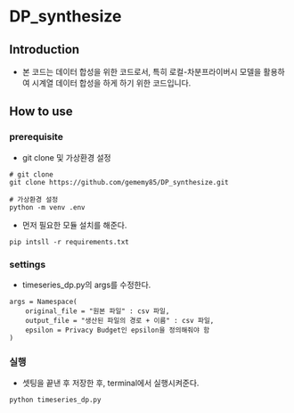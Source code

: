 # DP_synthesize

## Introduction
- 본 코드는 데이터 합성을 위한 코드로서, 특히 로컬-차분프라이버시 모델을 활용하여 시계열 데이터 합성을 하게 하기 위한 코드입니다.

## How to use
### prerequisite
- git clone 및 가상환경 설정
```
# git clone
git clone https://github.com/gememy85/DP_synthesize.git

# 가상환경 설정
python -m venv .env
```
- 먼저 필요한 모듈 설치를 해준다.
```
pip intsll -r requirements.txt
```

### settings
- timeseries_dp.py의 args를 수정한다.
```
args = Namespace(
    original_file = "원본 파일" : csv 파일,
    output_file = "생산된 파일의 경로 + 이름" : csv 파일,
    epsilon = Privacy Budget인 epsilon을 정의해줘야 함
)

```

### 실행
- 셋팅을 끝낸 후 저장한 후, terminal에서 실행시켜준다.
```
python timeseries_dp.py
```